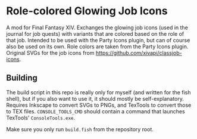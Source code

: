 # Role-colored Glowing Job Icons

A mod for Final Fantasy XIV. Exchanges the glowing job icons (used in the journal for job quests) with variants that are colored based on the role of that job. Intended to be used with the Party Icons plugin, but can of course also be used on its own. Role colors are taken from the Party Icons plugin. Original SVGs for the job icons from https://github.com/xivapi/classjob-icons.

## Building

The build script in this repo is really only for myself (and written for the fish shell), but if you also want to use it, it should mostly be self-explanatory. Requires Inkscape to convert SVGs to PNGs, and TexTools to convert those to TEX files. `CONSOLE_TOOLS_CMD` should contain a command that launches TexTools' `ConsoleTools.exe`.

Make sure you only run `build.fish` from the repository root.

